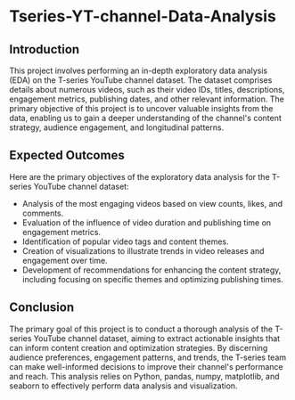 # Tseries-YT-channel-Data-Analysis
## Introduction
This project involves performing an in-depth exploratory data analysis (EDA) on the T-series YouTube channel dataset. The dataset comprises details about numerous videos, such as their video IDs, titles, descriptions, engagement metrics, publishing dates, and other relevant information. The primary objective of this project is to uncover valuable insights from the data, enabling us to gain a deeper understanding of the channel's content strategy, audience engagement, and longitudinal patterns.

## Expected Outcomes
Here are the primary objectives of the exploratory data analysis for the T-series YouTube channel dataset:
* Analysis of the most engaging videos based on view counts, likes, and comments.
* Evaluation of the influence of video duration and publishing time on engagement metrics.
* Identification of popular video tags and content themes.
* Creation of visualizations to illustrate trends in video releases and engagement over time.
* Development of recommendations for enhancing the content strategy, including focusing on specific themes and optimizing publishing times.

## Conclusion
The primary goal of this project is to conduct a thorough analysis of the T-series YouTube channel dataset, aiming to extract actionable insights that can inform content creation and optimization strategies. By discerning audience preferences, engagement patterns, and trends, the T-series team can make well-informed decisions to improve their channel's performance and reach. This analysis relies on Python, pandas, numpy, matplotlib, and seaborn to effectively perform data analysis and visualization.
